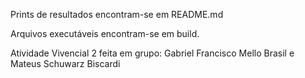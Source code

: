 Prints de resultados encontram-se em README.md

Arquivos executáveis encontram-se em build.

Atividade Vivencial 2 feita em grupo: Gabriel Francisco Mello Brasil e Mateus Schuwarz Biscardi